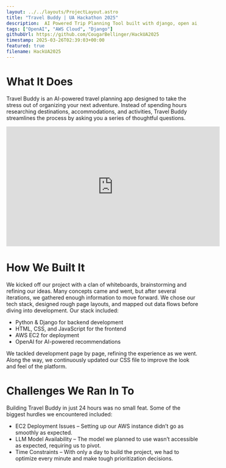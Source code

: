 ```yaml
---
layout: ../../layouts/ProjectLayout.astro
title: "Travel Buddy | UA Hackathon 2025" 
description:  AI Powered Trip Planning Tool built with django, open ai, and deployed on AWS E2C
tags: ["OpenAI", "AWS Cloud", "Django"]
githubUrl: https://github.com/CougarBellinger/HackUA2025
timestamp: 2025-03-26T02:39:03+00:00
featured: true
filename: HackUA2025
---
```


# What It Does
Travel Buddy is an AI-powered travel planning app designed to take the stress out of organizing your next adventure. Instead of spending hours researching destinations, accommodations, and activities, Travel Buddy streamlines the process by asking you a series of thoughtful questions.

<iframe width="560" height="315" src="https://www.youtube.com/embed/KSim2IKAZZw?si=ewHnrvD3R-dshXgx" title="YouTube video player" frameborder="0" allow="accelerometer; autoplay; clipboard-write; encrypted-media; gyroscope; picture-in-picture; web-share" referrerpolicy="strict-origin-when-cross-origin" allowfullscreen></iframe>
<br/>

# How We Built It
We kicked off our project with a clan of whiteboards, brainstorming and refining our ideas. Many concepts came and went, but after several iterations, we gathered enough information to move forward. We chose our tech stack, designed rough page layouts, and mapped out data flows before diving into development. Our stack included:

- Python & Django for backend development
- HTML, CSS, and JavaScript for the frontend
- AWS EC2 for deployment
- OpenAI for AI-powered recommendations

We tackled development page by page, refining the experience as we went. Along the way, we continuously updated our CSS file to improve the look and feel of the platform.

# Challenges We Ran In To
Building Travel Buddy in just 24 hours was no small feat. Some of the biggest hurdles we encountered included:

- EC2 Deployment Issues – Setting up our AWS instance didn’t go as smoothly as expected.
- LLM Model Availability – The model we planned to use wasn’t accessible as expected, requiring us to pivot.
- Time Constraints – With only a day to build the project, we had to optimize every minute and make tough prioritization decisions.

